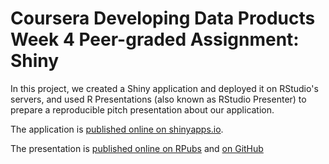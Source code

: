 # Coursera Developing Data Products Week 4 Peer-graded Assignment: Shiny

In this project, we created a Shiny application and deployed it on RStudio's servers, and used R Presentations (also known as RStudio Presenter) to prepare a reproducible pitch presentation about our application. 

The application is [published online on shinyapps.io](https://uzmamahmood.shinyapps.io/swissDataApp/).

The presentation is [published online on RPubs](http://rpubs.com/uzma/441619) and [on GitHub]( https://github.com/uzmamahmood1/deveolpind_data_products)

